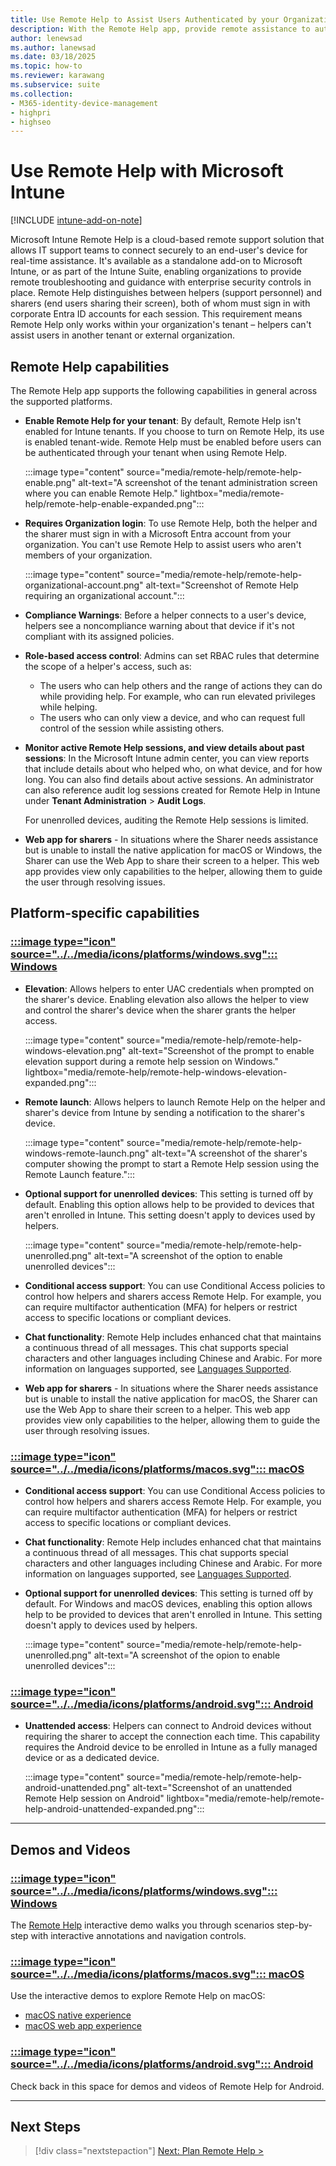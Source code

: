 ```yaml
---
title: Use Remote Help to Assist Users Authenticated by your Organization
description: With the Remote Help app, provide remote assistance to authenticated users who also run the Remote Help app.
author: lenewsad
ms.author: lanewsad
ms.date: 03/18/2025
ms.topic: how-to
ms.reviewer: karawang
ms.subservice: suite
ms.collection:
- M365-identity-device-management
- highpri
- highseo
---
```


 # Use Remote Help with Microsoft Intune

[!INCLUDE [intune-add-on-note](../includes/intune-add-on-note.md)]

Microsoft Intune Remote Help is a cloud-based remote support solution that allows IT support teams to connect securely to an end-user's device for real-time assistance. It's available as a standalone add-on to Microsoft Intune, or as part of the Intune Suite, enabling organizations to provide remote troubleshooting and guidance with enterprise security controls in place. Remote Help distinguishes between helpers (support personnel) and sharers (end users sharing their screen), both of whom must sign in with corporate Entra ID accounts for each session. This requirement means Remote Help only works within your organization's tenant – helpers can't assist users in another tenant or external organization.

## Remote Help capabilities

The Remote Help app supports the following capabilities in general across the supported platforms.

- **Enable Remote Help for your tenant**: By default, Remote Help isn't enabled for Intune tenants. If you choose to turn on Remote Help, its use is enabled tenant-wide. Remote Help must be enabled before users can be authenticated through your tenant when using Remote Help.
  
  :::image type="content" source="media/remote-help/remote-help-enable.png" alt-text="A screenshot of the tenant administration screen where you can enable Remote Help." lightbox="media/remote-help/remote-help-enable-expanded.png":::

- **Requires Organization login**: To use Remote Help, both the helper and the sharer must sign in with a Microsoft Entra account from your organization. You can't use Remote Help to assist users who aren't members of your organization.
  
  :::image type="content" source="media/remote-help/remote-help-organizational-account.png" alt-text="Screenshot of Remote Help requiring an organizational account.":::

- **Compliance Warnings**: Before a helper connects to a user's device, helpers see a noncompliance warning about that device if it's not compliant with its assigned policies.

- **Role-based access control**: Admins can set RBAC rules that determine the scope of a helper's access, such as:
  - The users who can help others and the range of actions they can do while providing help. For example, who can run elevated privileges while helping.
  - The users who can only view a device, and who can request full control of the session while assisting others.

- **Monitor active Remote Help sessions, and view details about past sessions**: In the Microsoft Intune admin center, you can view reports that include details about who helped who, on what device, and for how long. You can also find details about active sessions. An administrator can also reference audit log sessions created for Remote Help in Intune under **Tenant Administration** > **Audit Logs**.

  For unenrolled devices, auditing the Remote Help sessions is limited.

- **Web app for sharers** - In situations where the Sharer needs assistance but is unable to install the native application for macOS or Windows, the Sharer can use the Web App to share their screen to a helper. This web app provides view only capabilities to the helper, allowing them to guide the user through resolving issues.

## Platform-specific capabilities

### [:::image type="icon" source="../../media/icons/platforms/windows.svg"::: **Windows**](#tab/windows)

- **Elevation**: Allows helpers to enter UAC credentials when prompted on the sharer's device. Enabling elevation also allows the helper to view and control the sharer's device when the sharer grants the helper access.
  
  :::image type="content" source="media/remote-help/remote-help-windows-elevation.png" alt-text="Screenshot of the prompt to enable elevation support during a remote help session on Windows." lightbox="media/remote-help/remote-help-windows-elevation-expanded.png":::
- **Remote launch**: Allows helpers to launch Remote Help on the helper and sharer's device from Intune by sending a notification to the sharer's device.
  
  :::image type="content" source="media/remote-help/remote-help-windows-remote-launch.png" alt-text="A screenshot of the sharer's computer showing the prompt to start a Remote Help session using the Remote Launch feature.":::
- **Optional support for unenrolled devices**: This setting is turned off by default. Enabling this option allows help to be provided to devices that aren't enrolled in Intune. This setting doesn't apply to devices used by helpers.
  
  :::image type="content" source="media/remote-help/remote-help-unenrolled.png" alt-text="A screenshot of the option to enable unenrolled devices":::
- **Conditional access support**: You can use Conditional Access policies to control how helpers and sharers access Remote Help. For example, you can require multifactor authentication (MFA) for helpers or restrict access to specific locations or compliant devices.
- **Chat functionality**: Remote Help includes enhanced chat that maintains a continuous thread of all messages. This chat supports special characters and other languages including Chinese and Arabic. For more information on languages supported, see [Languages Supported](remote-help-plan.md#supported-languages-for-chat).
- **Web app for sharers** - In situations where the Sharer needs assistance but is unable to install the native application for macOS, the Sharer can use the Web App to share their screen to a helper. This web app provides view only capabilities to the helper, allowing them to guide the user through resolving issues.

### [:::image type="icon" source="../../media/icons/platforms/macos.svg"::: **macOS**](#tab/macos)

- **Conditional access support**: You can use Conditional Access policies to control how helpers and sharers access Remote Help. For example, you can require multifactor authentication (MFA) for helpers or restrict access to specific locations or compliant devices.
- **Chat functionality**: Remote Help includes enhanced chat that maintains a continuous thread of all messages. This chat supports special characters and other languages including Chinese and Arabic. For more information on languages supported, see [Languages Supported](remote-help-plan.md#supported-languages-for-chat).
- **Optional support for unenrolled devices**: This setting is turned off by default. For Windows and macOS devices, enabling this option allows help to be provided to devices that aren't enrolled in Intune. This setting doesn't apply to devices used by helpers.
  
  :::image type="content" source="media/remote-help/remote-help-unenrolled.png" alt-text="A screenshot of the opion to enable unenrolled devices":::

### [:::image type="icon" source="../../media/icons/platforms/android.svg"::: **Android**](#tab/android)

- **Unattended access**: Helpers can connect to Android devices without requiring the sharer to accept the connection each time. This capability requires the Android device to be enrolled in Intune as a fully managed device or as a dedicated device.
  
  :::image type="content" source="media/remote-help/remote-help-android-unattended.png" alt-text="Screenshot of an unattended Remote Help session on Android" lightbox="media/remote-help/remote-help-android-unattended-expanded.png":::

---

## Demos and Videos

### [:::image type="icon" source="../../media/icons/platforms/windows.svg"::: **Windows**](#tab/windows)

The [Remote Help]( https://regale.cloud/Microsoft/viewer/1746/remote-help/index.html#/0/0) interactive demo walks you through scenarios step-by-step with interactive annotations and navigation controls.

### [:::image type="icon" source="../../media/icons/platforms/macos.svg"::: **macOS**](#tab/macos)

Use the interactive demos to explore Remote Help on macOS:

- [macOS native experience](https://regale.cloud/microsoft/play/1746/remote-help#/7/0)
- [macOS web app experience](https://regale.cloud/microsoft/play/1746/remote-help#/6/0)

### [:::image type="icon" source="../../media/icons/platforms/android.svg"::: **Android**](#tab/android)
Check back in this space for demos and videos of Remote Help for Android.  

---

## Next Steps

> [!div class="nextstepaction"]
> [Next: Plan Remote Help >](remote-help-plan.md)
